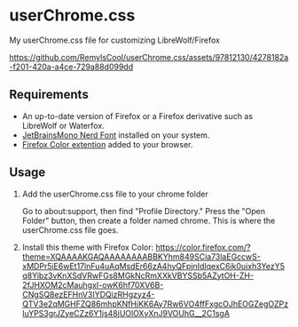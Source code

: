 # userChrome.css
My userChrome.css file for customizing LibreWolf/Firefox



https://github.com/RemyIsCool/userChrome.css/assets/97812130/4278182a-f201-420a-a4ce-729a88d099dd


## Requirements
 - An up-to-date version of Firefox or a Firefox derivative such as LibreWolf or Waterfox.
 - [JetBrainsMono Nerd Font](https://github.com/ryanoasis/nerd-fonts/releases/download/v3.2.1/JetBrainsMono.zip) installed on your system.
 - [Firefox Color extention](https://addons.mozilla.org/en-CA/firefox/addon/firefox-color/) added to your browser.

## Usage
1. Add the userChrome.css file to your chrome folder
 
    Go to about:support, then find "Profile Directory." Press the "Open Folder" button, then create a folder named chrome. This is where the userChrome.css file goes.
2. Install this theme with Firefox Color: https://color.firefox.com/?theme=XQAAAAKGAQAAAAAAAABBKYhm849SCia73laEGccwS-xMDPr5iE6wEt17lnFu4uAqMsdEr66zA4hyQFpjnIdIqexC6jk0ujxh3YezY5q8Yibz3vKnXSdVRwFGs8MGkNcRmXXkVBYSSb5AZytOH-ZH-2fJHXOM2cMauhgxI-owK6hf70XV6B-CNgSQ8ezEFHnV3IYDQizRHgzyz4-QTV3e2qMGHFZQ86mhpKNfHjKK6Ay7Rw6VO4ffFxgcOJhEOGZegOZPzluYPS3grJZyeCZz6Y1js48jUOlOXyXnJ9VOUhG__2C1sgA
